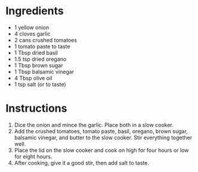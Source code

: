 # Ingredients

- 1 yellow onion
- 4 cloves garlic 
- 2 cans crushed tomatoes 
- 1 tomato paste to taste
- 1 Tbsp dried basil 
- 1.5 tsp dried oregano 
- 1 Tbsp brown sugar 
- 1 Tbsp balsamic vinegar 
- 4 Tbsp olive oil 
- 1 tsp salt (or to taste)

# Instructions

1. Dice the onion and mince the garlic. Place both in a slow cooker.
2. Add the crushed tomatoes, tomato paste, basil, oregano, brown sugar, balsamic vinegar, and butter to the slow cooker. Stir everything together well.
3. Place the lid on the slow cooker and cook on high for four hours or low for eight hours.
4. After cooking, give it a good stir, then add salt to taste. 
